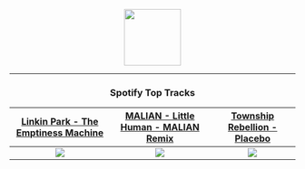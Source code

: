 <p align="center">
  <a href="https://www.tobiasmichael.de">
    <img src="https://tobiasmichael.de/assets/logo.gif" width="100" height="100"/>
  </a>
</p>

---

<h3 align="center">Spotify Top Tracks</h3>

[Linkin Park - The Emptiness Machine](https://open.spotify.com/track/1EDPVGbyPKJPeGqATwXZvN)|[MALIAN - Little Human - MALIAN Remix](https://open.spotify.com/track/0y6L1OiwEGR4Fs3lOLTwqa)|[Township Rebellion - Placebo](https://open.spotify.com/track/2O9HRiLKR4V4yDCZoD0iNg)
:---:|:----:|:----:
<img src="https://i.scdn.co/image/ab67616d00001e02b11a5489e8cb11dd22b930a0"/>|<img src="https://i.scdn.co/image/ab67616d00001e0208bf0a32b9d646ce90f22169"/>|<img src="https://i.scdn.co/image/ab67616d00001e02818fc309c90fc6eadfc611d2"/>